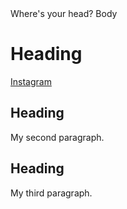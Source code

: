 <!DOCTYPE html>
<html>
<head>Where's your head?
</head>
<body>Body</body>

<h1>Heading</h1>
<a href="https://www.https://www.instagram.com/mike_signo">Instagram</a>
<h2>Heading</h2>
<p>My second paragraph.</p>
<h2>Heading</h2>
<p>My third paragraph.</p> 
  
</body>
</html>
